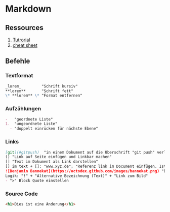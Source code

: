 # Markdown

## Ressources

1. [Tutrorial](https://www.markdowntutorial.com/)
1. [cheat sheet](https://guides.github.com/pdfs/markdown-cheatsheet-online.pdf)

## Befehle

### Textformat

```Markdown
_lorem_         "Schrift kursiv"
**lorem**       "Schrift fett"
\* **lorem** \* "Format entfernen"
```

### Aufzählungen

```Markdown
-   "geordnete Liste"
1.  "ungeordnete Liste"
  - "doppelt einrücken für nächste Ebene"
```

### Links

```Markdown
[git](#gitpush)  "in einem Dokument auf die Überschrift "git push" verlinken"
() "Link auf Seite einfügen und Linkbar machen"
[] "Text im Dokument als Link darstellen"
[] im text + []: "www.xyz.de"; "Referenz link im Document einfügen. Ist nicht sichtbar!"
![Benjamin Bannekat](https://octodex.github.com/images/bannekat.png) "Ein Bild einfügen"
Logik: "!" + "Alternative Bezeichnung (Text)" + "Link zum Bild"
- ">" Block Quote einstellen
```

### Source Code

```html
<h1>Dies ist eine Änderung</h1>
```
